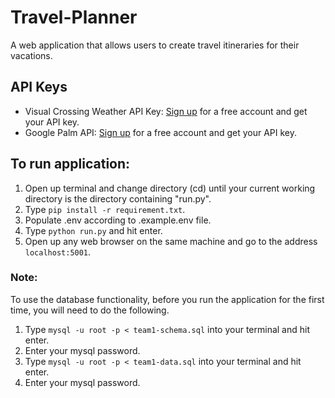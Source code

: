 # Travel-Planner

A web application that allows users to create travel itineraries for their vacations.


## API Keys
- Visual Crossing Weather API Key: [Sign up](https://www.visualcrossing.com/weather-api) for a free account and get your API key.
- Google Palm API: [Sign up](https://makersuite.google.com) for a free account and get your API key.


## To run application:
1. Open up terminal and change directory (cd) until your current working directory is the directory containing "run.py".
2. Type `pip install -r requirement.txt`.
3. Populate .env according to .example.env file.
4. Type `python run.py` and hit enter.
5. Open up any web browser on the same machine and go to the address `localhost:5001`.

### Note:
To use the database functionality, before you run the application for the first time, you will need to do the following.

1. Type `mysql -u root -p < team1-schema.sql` into your terminal and hit enter.
2. Enter your mysql password.
3. Type `mysql -u root -p < team1-data.sql` into your terminal and hit enter.
4. Enter your mysql password.
